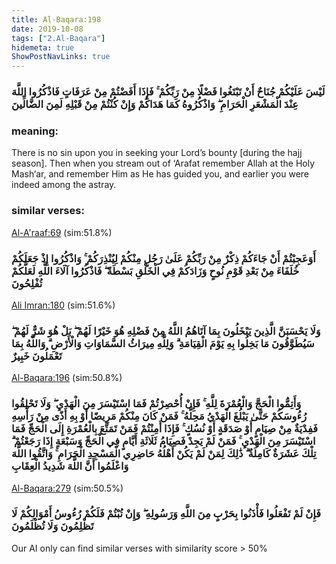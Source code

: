 ```yaml
---
title: Al-Baqara:198
date: 2019-10-08
tags: ["2.Al-Baqara"]
hidemeta: true 
ShowPostNavLinks: true 
---
```

### لَيْسَ عَلَيْكُمْ جُنَاحٌ أَنْ تَبْتَغُوا فَضْلًا مِنْ رَبِّكُمْ ۚ فَإِذَا أَفَضْتُمْ مِنْ عَرَفَاتٍ فَاذْكُرُوا اللَّهَ عِنْدَ الْمَشْعَرِ الْحَرَامِ ۖ وَاذْكُرُوهُ كَمَا هَدَاكُمْ وَإِنْ كُنْتُمْ مِنْ قَبْلِهِ لَمِنَ الضَّالِّينَ
### meaning: 
There is no sin upon you in seeking your Lord’s bounty [during the hajj season]. Then when you stream out of ‘Arafat remember Allah at the Holy Mash‘ar, and remember Him as He has guided you, and earlier you were indeed among the astray.
### similar verses: 

[Al-A'raaf:69](/7/69) (sim:51.8%)

### أَوَعَجِبْتُمْ أَنْ جَاءَكُمْ ذِكْرٌ مِنْ رَبِّكُمْ عَلَىٰ رَجُلٍ مِنْكُمْ لِيُنْذِرَكُمْ ۚ وَاذْكُرُوا إِذْ جَعَلَكُمْ خُلَفَاءَ مِنْ بَعْدِ قَوْمِ نُوحٍ وَزَادَكُمْ فِي الْخَلْقِ بَسْطَةً ۖ فَاذْكُرُوا آلَاءَ اللَّهِ لَعَلَّكُمْ تُفْلِحُونَ

[Ali Imran:180](/3/180) (sim:51.6%)

### وَلَا يَحْسَبَنَّ الَّذِينَ يَبْخَلُونَ بِمَا آتَاهُمُ اللَّهُ مِنْ فَضْلِهِ هُوَ خَيْرًا لَهُمْ ۖ بَلْ هُوَ شَرٌّ لَهُمْ ۖ سَيُطَوَّقُونَ مَا بَخِلُوا بِهِ يَوْمَ الْقِيَامَةِ ۗ وَلِلَّهِ مِيرَاثُ السَّمَاوَاتِ وَالْأَرْضِ ۗ وَاللَّهُ بِمَا تَعْمَلُونَ خَبِيرٌ

[Al-Baqara:196](/2/196) (sim:50.8%)

### وَأَتِمُّوا الْحَجَّ وَالْعُمْرَةَ لِلَّهِ ۚ فَإِنْ أُحْصِرْتُمْ فَمَا اسْتَيْسَرَ مِنَ الْهَدْيِ ۖ وَلَا تَحْلِقُوا رُءُوسَكُمْ حَتَّىٰ يَبْلُغَ الْهَدْيُ مَحِلَّهُ ۚ فَمَنْ كَانَ مِنْكُمْ مَرِيضًا أَوْ بِهِ أَذًى مِنْ رَأْسِهِ فَفِدْيَةٌ مِنْ صِيَامٍ أَوْ صَدَقَةٍ أَوْ نُسُكٍ ۚ فَإِذَا أَمِنْتُمْ فَمَنْ تَمَتَّعَ بِالْعُمْرَةِ إِلَى الْحَجِّ فَمَا اسْتَيْسَرَ مِنَ الْهَدْيِ ۚ فَمَنْ لَمْ يَجِدْ فَصِيَامُ ثَلَاثَةِ أَيَّامٍ فِي الْحَجِّ وَسَبْعَةٍ إِذَا رَجَعْتُمْ ۗ تِلْكَ عَشَرَةٌ كَامِلَةٌ ۗ ذَٰلِكَ لِمَنْ لَمْ يَكُنْ أَهْلُهُ حَاضِرِي الْمَسْجِدِ الْحَرَامِ ۚ وَاتَّقُوا اللَّهَ وَاعْلَمُوا أَنَّ اللَّهَ شَدِيدُ الْعِقَابِ

[Al-Baqara:279](/2/279) (sim:50.5%)

### فَإِنْ لَمْ تَفْعَلُوا فَأْذَنُوا بِحَرْبٍ مِنَ اللَّهِ وَرَسُولِهِ ۖ وَإِنْ تُبْتُمْ فَلَكُمْ رُءُوسُ أَمْوَالِكُمْ لَا تَظْلِمُونَ وَلَا تُظْلَمُونَ

Our AI only can find similar verses with similarity score > 50% 
